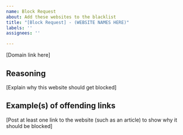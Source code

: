 ```yaml
---
name: Block Request
about: Add these websites to the blacklist
title: "[Block Request] - (WEBSITE NAMES HERE)"
labels: ''
assignees: ''

---
```


[Domain link here]

## Reasoning

[Explain why this website should get blocked]

## Example(s) of offending links

[Post at least one link to the website (such as an article) to show why it should be blocked]
